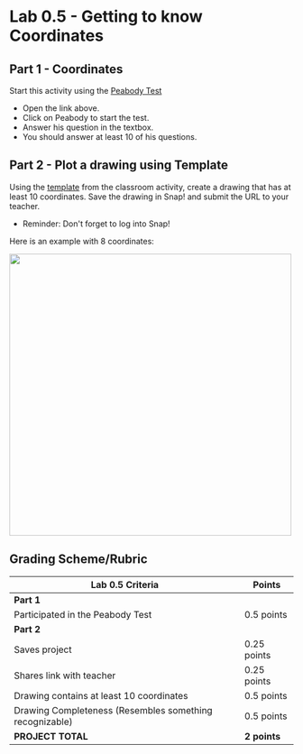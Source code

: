 # Lab 0.5 - Getting to know Coordinates

## Part 1 - Coordinates

Start this activity using the [Peabody Test](https://snap.berkeley.edu/snap/snap.html#present:Username=aspiece%40gmail.com&ProjectName=PeabodyTest)

* Open the link above.
* Click on Peabody to start the test.
* Answer his question in the textbox.
* You should answer at least 10 of his questions.

## Part 2 - Plot a drawing using Template

Using the [template](https://snap.berkeley.edu/snap/snap.html#present:Username=aspiece%40gmail.com&ProjectName=Snap%20Coordinate%20System%20Intro) from the classroom activity, create a drawing that has at least 10 coordinates. Save the drawing in Snap! and submit the URL to your teacher.

* Reminder: Don't forget to log into Snap!

Here is an example with 8 coordinates:

<img width="500" src="SnapCoordinateExample.png" />

## Grading Scheme/Rubric

| **Lab 0.5 Criteria**                                          |   Points             |
| ------------------------------------------------------------- | -------------- |
| **Part 1**                                                        |   |
| Participated in the Peabody Test                            | 0.5 points     |
| **Part 2**                                                        |                |
| Saves project                                                 | 0.25 points    |
| Shares link with teacher                                      | 0.25 points    |
| Drawing contains at least 10 coordinates                      | 0.5 points     |
| Drawing Completeness (Resembles something recognizable)       | 0.5 points     |
| **PROJECT TOTAL**                                             | **2 points**   |

